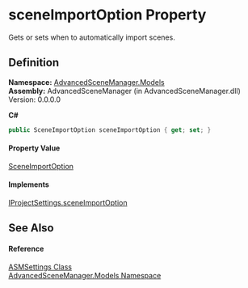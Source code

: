# sceneImportOption Property


Gets or sets when to automatically import scenes.



## Definition
**Namespace:** <a href="N_AdvancedSceneManager_Models.md">AdvancedSceneManager.Models</a>  
**Assembly:** AdvancedSceneManager (in AdvancedSceneManager.dll) Version: 0.0.0.0

**C#**
``` C#
public SceneImportOption sceneImportOption { get; set; }
```



#### Property Value
<a href="T_AdvancedSceneManager_Models_Enums_SceneImportOption.md">SceneImportOption</a>

#### Implements
<a href="P_AdvancedSceneManager_DependencyInjection_IProjectSettings_sceneImportOption.md">IProjectSettings.sceneImportOption</a>  


## See Also


#### Reference
<a href="T_AdvancedSceneManager_Models_ASMSettings.md">ASMSettings Class</a>  
<a href="N_AdvancedSceneManager_Models.md">AdvancedSceneManager.Models Namespace</a>  
